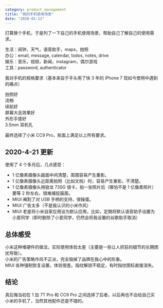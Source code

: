 ```yaml
---
category: product_management
title: "我的手机使用场景"
date: "2020-01-13"
---
```


打算换个手机，于是列了一下自己的手机使用场景，帮助自己了解自己的使用需求。

生活：闹钟，天气，语音助手，maps，拍照  
办公：email, message, calendar, todos, notes, drive  
娱乐：音乐，视频，新闻，instagram，偶尔游戏  
工具：password, authenticator

我对手机的规格要求（基本来自于手头用了快 3 年的 iPhone 7 现如今使用中遇到的痛点）

拍照好  
流畅  
续航好  
屏幕大且效果好  
外形手感好  
3.5mm 耳机孔

最终选择了小米 CC9 Pro，账面上满足以上所有要求。

## 2020-4-21 更新

使用了 4 个多月后，几点感受：

- 1 亿像素摄像头画面中间清楚，周围容易产生重影。
- 1 亿像素摄像头近距离拍照（比如文档）时，容易产生重影，不清楚。
- 1 亿像素摄像头用骁龙 730G 很卡，拍一张照片后（哪怕不是 1 亿像素照片）要等 2 秒左右，很难捕捉画面。
- MIUI 阉割了对 USB 手柄的支持，很操蛋。
- MIUI 广告太多（不是我认识的小米作风）
- MIUI 老是将小米自家应用设为默认应用，比如，定期将默认语音助手设置为小爱同学（即时删除了小爱同学，仍然会将我设置的谷歌助手取消）

## 总体感受

小米这种堆硬件的做法，实际使用体验太差（主要是一些让人抓狂的细节的长期困扰导致）。  
小米的广告策略作风不正派，完全毁掉了品牌在我心中的形象。  
MIUI 各种强制恢复设置，体验很差。指纹解锁不稳定，有时指纹图标直接消失。

## 结论

真后悔当初在 1 加 7T Pro 和 CC9 Pro 之间选择了后者，以后再也不会给自己买小米的手机了，当然其他配件还是不错的。
